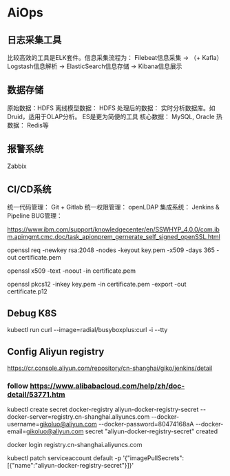 # AiOps

## 日志采集工具

比较高效的工具是ELK套件。信息采集流程为：
Filebeat信息采集 -> （+ Kafla）Logstash信息解析 -> ElasticSearch信息存储 -> Kibana信息展示

## 数据存储

原始数据：HDFS
离线模型数据： HDFS
处理后的数据： 实时分析数据库。如Druid，适用于OLAP分析。 ES是更为简便的工具
核心数据： MySQL, Oracle
热数据： Redis等

## 报警系统

Zabbix

## CI/CD系统

统一代码管理： Git + Gitlab
统一权限管理： openLDAP
集成系统： Jenkins & Pipeline
BUG管理： 





https://www.ibm.com/support/knowledgecenter/en/SSWHYP_4.0.0/com.ibm.apimgmt.cmc.doc/task_apionprem_gernerate_self_signed_openSSL.html


openssl req -newkey rsa:2048 -nodes -keyout key.pem -x509 -days 365 -out certificate.pem

openssl x509 -text -noout -in certificate.pem

 openssl pkcs12 -inkey key.pem -in certificate.pem -export -out certificate.p12
 

## Debug K8S

kubectl run curl --image=radial/busyboxplus:curl -i --tty


## Config Aliyun registry
https://cr.console.aliyun.com/repository/cn-shanghai/giko/jenkins/detail

### follow https://www.alibabacloud.com/help/zh/doc-detail/53771.htm

kubectl create secret docker-registry aliyun-docker-registry-secret --docker-server=registry.cn-shanghai.aliyuncs.com --docker-username=gikoluo@aliyun.com --docker-password=80474168aA --docker-email=gikoluo@aliyun.com
secret "aliyun-docker-registry-secret" created

docker login registry.cn-shanghai.aliyuncs.com

kubectl patch serviceaccount default -p '{"imagePullSecrets":[{"name":"aliyun-docker-registry-secret"}]}'


